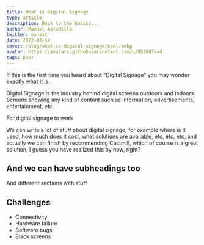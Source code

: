 ```yaml
---
title: What is Digital Signage
type: Article
description: Back to the basics...
author: Manuel Astudillo
twitter: manast
date: 2022-03-14
cover: /blog/what-is-digital-signage/cool.webp
avatar: https://avatars.githubusercontent.com/u/95200?v=4
tags: post
---
```


If this is the first time you heard about "Digital Signage" you may wonder exactly what it is.

Digital Signage is the industry behind digital screens outdoors and indoors. Screens showing any kind of
content such as information, advertisements, entertainment, etc.

For digital signage to work

We can write a lot of stuff about digital signage, for example where is it used, how much does it cost,
what solutions are available, etc, etc, etc, and actually we can finish by recommending Castmill, which
of course is a great solution, I guess you have realized this by now, right?

## And we can have subheadings too

And different sections with stuff

## Challenges

- Connectivity
- Hardware failure
- Software bugs
- Black screens

